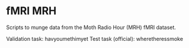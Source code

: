 # fMRI MRH

Scripts to munge data from the Moth Radio Hour (MRH) fMRI dataset.

Validation task: havyoumethimyet
Test task (official): wheretheressmoke

